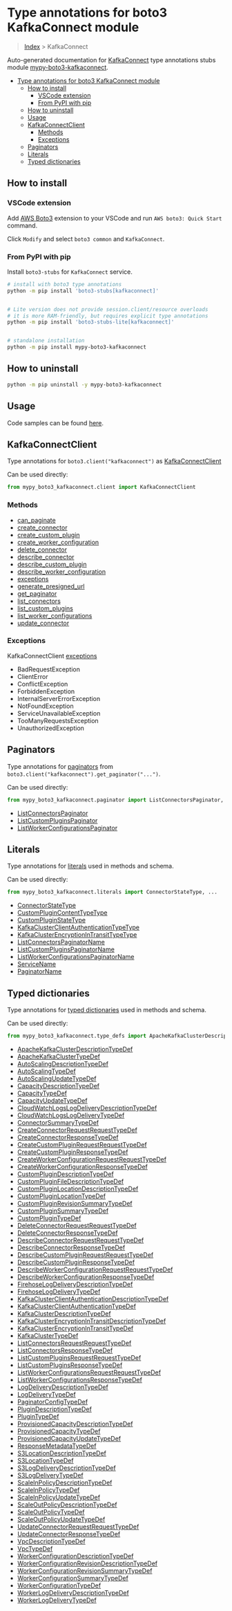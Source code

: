 <a id="type-annotations-for-boto3-kafkaconnect-module"></a>

# Type annotations for boto3 KafkaConnect module

> [Index](..) > KafkaConnect

Auto-generated documentation for
[KafkaConnect](https://boto3.amazonaws.com/v1/documentation/api/latest/reference/services/kafkaconnect.html#KafkaConnect)
type annotations stubs module
[mypy-boto3-kafkaconnect](https://pypi.org/project/mypy-boto3-kafkaconnect/).

- [Type annotations for boto3 KafkaConnect module](#type-annotations-for-boto3-kafkaconnect-module)
  - [How to install](#how-to-install)
    - [VSCode extension](#vscode-extension)
    - [From PyPI with pip](#from-pypi-with-pip)
  - [How to uninstall](#how-to-uninstall)
  - [Usage](#usage)
  - [KafkaConnectClient](#kafkaconnectclient)
    - [Methods](#methods)
    - [Exceptions](#exceptions)
  - [Paginators](#paginators)
  - [Literals](#literals)
  - [Typed dictionaries](#typed-dictionaries)

<a id="how-to-install"></a>

## How to install

<a id="vscode-extension"></a>

### VSCode extension

Add
[AWS Boto3](https://marketplace.visualstudio.com/items?itemName=Boto3typed.boto3-ide)
extension to your VSCode and run `AWS boto3: Quick Start` command.

Click `Modify` and select `boto3 common` and `KafkaConnect`.

<a id="from-pypi-with-pip"></a>

### From PyPI with pip

Install `boto3-stubs` for `KafkaConnect` service.

```bash
# install with boto3 type annotations
python -m pip install 'boto3-stubs[kafkaconnect]'


# Lite version does not provide session.client/resource overloads
# it is more RAM-friendly, but requires explicit type annotations
python -m pip install 'boto3-stubs-lite[kafkaconnect]'


# standalone installation
python -m pip install mypy-boto3-kafkaconnect
```

<a id="how-to-uninstall"></a>

## How to uninstall

```bash
python -m pip uninstall -y mypy-boto3-kafkaconnect
```

<a id="usage"></a>

## Usage

Code samples can be found [here](./usage.md).

<a id="kafkaconnectclient"></a>

## KafkaConnectClient

Type annotations for `boto3.client("kafkaconnect")` as
[KafkaConnectClient](./client.md)

Can be used directly:

```python
from mypy_boto3_kafkaconnect.client import KafkaConnectClient
```

<a id="methods"></a>

### Methods

- [can_paginate](./client.md#can_paginate)
- [create_connector](./client.md#create_connector)
- [create_custom_plugin](./client.md#create_custom_plugin)
- [create_worker_configuration](./client.md#create_worker_configuration)
- [delete_connector](./client.md#delete_connector)
- [describe_connector](./client.md#describe_connector)
- [describe_custom_plugin](./client.md#describe_custom_plugin)
- [describe_worker_configuration](./client.md#describe_worker_configuration)
- [exceptions](./client.md#exceptions)
- [generate_presigned_url](./client.md#generate_presigned_url)
- [get_paginator](./client.md#get_paginator)
- [list_connectors](./client.md#list_connectors)
- [list_custom_plugins](./client.md#list_custom_plugins)
- [list_worker_configurations](./client.md#list_worker_configurations)
- [update_connector](./client.md#update_connector)

<a id="exceptions"></a>

### Exceptions

KafkaConnectClient [exceptions](./client.md#exceptions)

- BadRequestException
- ClientError
- ConflictException
- ForbiddenException
- InternalServerErrorException
- NotFoundException
- ServiceUnavailableException
- TooManyRequestsException
- UnauthorizedException

<a id="paginators"></a>

## Paginators

Type annotations for [paginators](./paginators.md) from
`boto3.client("kafkaconnect").get_paginator("...")`.

Can be used directly:

```python
from mypy_boto3_kafkaconnect.paginator import ListConnectorsPaginator, ...
```

- [ListConnectorsPaginator](./paginators.md#listconnectorspaginator)
- [ListCustomPluginsPaginator](./paginators.md#listcustompluginspaginator)
- [ListWorkerConfigurationsPaginator](./paginators.md#listworkerconfigurationspaginator)

<a id="literals"></a>

## Literals

Type annotations for [literals](./literals.md) used in methods and schema.

Can be used directly:

```python
from mypy_boto3_kafkaconnect.literals import ConnectorStateType, ...
```

- [ConnectorStateType](./literals.md#connectorstatetype)
- [CustomPluginContentTypeType](./literals.md#customplugincontenttypetype)
- [CustomPluginStateType](./literals.md#custompluginstatetype)
- [KafkaClusterClientAuthenticationTypeType](./literals.md#kafkaclusterclientauthenticationtypetype)
- [KafkaClusterEncryptionInTransitTypeType](./literals.md#kafkaclusterencryptionintransittypetype)
- [ListConnectorsPaginatorName](./literals.md#listconnectorspaginatorname)
- [ListCustomPluginsPaginatorName](./literals.md#listcustompluginspaginatorname)
- [ListWorkerConfigurationsPaginatorName](./literals.md#listworkerconfigurationspaginatorname)
- [ServiceName](./literals.md#servicename)
- [PaginatorName](./literals.md#paginatorname)

<a id="typed-dictionaries"></a>

## Typed dictionaries

Type annotations for [typed dictionaries](./type_defs.md) used in methods and
schema.

Can be used directly:

```python
from mypy_boto3_kafkaconnect.type_defs import ApacheKafkaClusterDescriptionTypeDef, ...
```

- [ApacheKafkaClusterDescriptionTypeDef](./type_defs.md#apachekafkaclusterdescriptiontypedef)
- [ApacheKafkaClusterTypeDef](./type_defs.md#apachekafkaclustertypedef)
- [AutoScalingDescriptionTypeDef](./type_defs.md#autoscalingdescriptiontypedef)
- [AutoScalingTypeDef](./type_defs.md#autoscalingtypedef)
- [AutoScalingUpdateTypeDef](./type_defs.md#autoscalingupdatetypedef)
- [CapacityDescriptionTypeDef](./type_defs.md#capacitydescriptiontypedef)
- [CapacityTypeDef](./type_defs.md#capacitytypedef)
- [CapacityUpdateTypeDef](./type_defs.md#capacityupdatetypedef)
- [CloudWatchLogsLogDeliveryDescriptionTypeDef](./type_defs.md#cloudwatchlogslogdeliverydescriptiontypedef)
- [CloudWatchLogsLogDeliveryTypeDef](./type_defs.md#cloudwatchlogslogdeliverytypedef)
- [ConnectorSummaryTypeDef](./type_defs.md#connectorsummarytypedef)
- [CreateConnectorRequestRequestTypeDef](./type_defs.md#createconnectorrequestrequesttypedef)
- [CreateConnectorResponseTypeDef](./type_defs.md#createconnectorresponsetypedef)
- [CreateCustomPluginRequestRequestTypeDef](./type_defs.md#createcustompluginrequestrequesttypedef)
- [CreateCustomPluginResponseTypeDef](./type_defs.md#createcustompluginresponsetypedef)
- [CreateWorkerConfigurationRequestRequestTypeDef](./type_defs.md#createworkerconfigurationrequestrequesttypedef)
- [CreateWorkerConfigurationResponseTypeDef](./type_defs.md#createworkerconfigurationresponsetypedef)
- [CustomPluginDescriptionTypeDef](./type_defs.md#customplugindescriptiontypedef)
- [CustomPluginFileDescriptionTypeDef](./type_defs.md#custompluginfiledescriptiontypedef)
- [CustomPluginLocationDescriptionTypeDef](./type_defs.md#custompluginlocationdescriptiontypedef)
- [CustomPluginLocationTypeDef](./type_defs.md#custompluginlocationtypedef)
- [CustomPluginRevisionSummaryTypeDef](./type_defs.md#custompluginrevisionsummarytypedef)
- [CustomPluginSummaryTypeDef](./type_defs.md#custompluginsummarytypedef)
- [CustomPluginTypeDef](./type_defs.md#customplugintypedef)
- [DeleteConnectorRequestRequestTypeDef](./type_defs.md#deleteconnectorrequestrequesttypedef)
- [DeleteConnectorResponseTypeDef](./type_defs.md#deleteconnectorresponsetypedef)
- [DescribeConnectorRequestRequestTypeDef](./type_defs.md#describeconnectorrequestrequesttypedef)
- [DescribeConnectorResponseTypeDef](./type_defs.md#describeconnectorresponsetypedef)
- [DescribeCustomPluginRequestRequestTypeDef](./type_defs.md#describecustompluginrequestrequesttypedef)
- [DescribeCustomPluginResponseTypeDef](./type_defs.md#describecustompluginresponsetypedef)
- [DescribeWorkerConfigurationRequestRequestTypeDef](./type_defs.md#describeworkerconfigurationrequestrequesttypedef)
- [DescribeWorkerConfigurationResponseTypeDef](./type_defs.md#describeworkerconfigurationresponsetypedef)
- [FirehoseLogDeliveryDescriptionTypeDef](./type_defs.md#firehoselogdeliverydescriptiontypedef)
- [FirehoseLogDeliveryTypeDef](./type_defs.md#firehoselogdeliverytypedef)
- [KafkaClusterClientAuthenticationDescriptionTypeDef](./type_defs.md#kafkaclusterclientauthenticationdescriptiontypedef)
- [KafkaClusterClientAuthenticationTypeDef](./type_defs.md#kafkaclusterclientauthenticationtypedef)
- [KafkaClusterDescriptionTypeDef](./type_defs.md#kafkaclusterdescriptiontypedef)
- [KafkaClusterEncryptionInTransitDescriptionTypeDef](./type_defs.md#kafkaclusterencryptionintransitdescriptiontypedef)
- [KafkaClusterEncryptionInTransitTypeDef](./type_defs.md#kafkaclusterencryptionintransittypedef)
- [KafkaClusterTypeDef](./type_defs.md#kafkaclustertypedef)
- [ListConnectorsRequestRequestTypeDef](./type_defs.md#listconnectorsrequestrequesttypedef)
- [ListConnectorsResponseTypeDef](./type_defs.md#listconnectorsresponsetypedef)
- [ListCustomPluginsRequestRequestTypeDef](./type_defs.md#listcustompluginsrequestrequesttypedef)
- [ListCustomPluginsResponseTypeDef](./type_defs.md#listcustompluginsresponsetypedef)
- [ListWorkerConfigurationsRequestRequestTypeDef](./type_defs.md#listworkerconfigurationsrequestrequesttypedef)
- [ListWorkerConfigurationsResponseTypeDef](./type_defs.md#listworkerconfigurationsresponsetypedef)
- [LogDeliveryDescriptionTypeDef](./type_defs.md#logdeliverydescriptiontypedef)
- [LogDeliveryTypeDef](./type_defs.md#logdeliverytypedef)
- [PaginatorConfigTypeDef](./type_defs.md#paginatorconfigtypedef)
- [PluginDescriptionTypeDef](./type_defs.md#plugindescriptiontypedef)
- [PluginTypeDef](./type_defs.md#plugintypedef)
- [ProvisionedCapacityDescriptionTypeDef](./type_defs.md#provisionedcapacitydescriptiontypedef)
- [ProvisionedCapacityTypeDef](./type_defs.md#provisionedcapacitytypedef)
- [ProvisionedCapacityUpdateTypeDef](./type_defs.md#provisionedcapacityupdatetypedef)
- [ResponseMetadataTypeDef](./type_defs.md#responsemetadatatypedef)
- [S3LocationDescriptionTypeDef](./type_defs.md#s3locationdescriptiontypedef)
- [S3LocationTypeDef](./type_defs.md#s3locationtypedef)
- [S3LogDeliveryDescriptionTypeDef](./type_defs.md#s3logdeliverydescriptiontypedef)
- [S3LogDeliveryTypeDef](./type_defs.md#s3logdeliverytypedef)
- [ScaleInPolicyDescriptionTypeDef](./type_defs.md#scaleinpolicydescriptiontypedef)
- [ScaleInPolicyTypeDef](./type_defs.md#scaleinpolicytypedef)
- [ScaleInPolicyUpdateTypeDef](./type_defs.md#scaleinpolicyupdatetypedef)
- [ScaleOutPolicyDescriptionTypeDef](./type_defs.md#scaleoutpolicydescriptiontypedef)
- [ScaleOutPolicyTypeDef](./type_defs.md#scaleoutpolicytypedef)
- [ScaleOutPolicyUpdateTypeDef](./type_defs.md#scaleoutpolicyupdatetypedef)
- [UpdateConnectorRequestRequestTypeDef](./type_defs.md#updateconnectorrequestrequesttypedef)
- [UpdateConnectorResponseTypeDef](./type_defs.md#updateconnectorresponsetypedef)
- [VpcDescriptionTypeDef](./type_defs.md#vpcdescriptiontypedef)
- [VpcTypeDef](./type_defs.md#vpctypedef)
- [WorkerConfigurationDescriptionTypeDef](./type_defs.md#workerconfigurationdescriptiontypedef)
- [WorkerConfigurationRevisionDescriptionTypeDef](./type_defs.md#workerconfigurationrevisiondescriptiontypedef)
- [WorkerConfigurationRevisionSummaryTypeDef](./type_defs.md#workerconfigurationrevisionsummarytypedef)
- [WorkerConfigurationSummaryTypeDef](./type_defs.md#workerconfigurationsummarytypedef)
- [WorkerConfigurationTypeDef](./type_defs.md#workerconfigurationtypedef)
- [WorkerLogDeliveryDescriptionTypeDef](./type_defs.md#workerlogdeliverydescriptiontypedef)
- [WorkerLogDeliveryTypeDef](./type_defs.md#workerlogdeliverytypedef)
